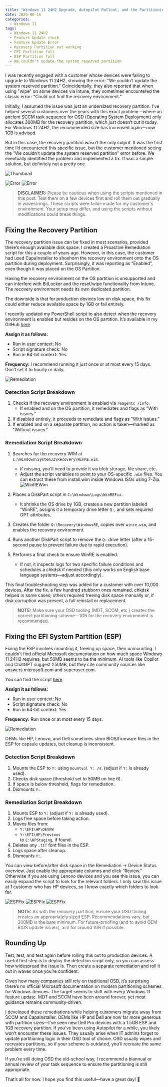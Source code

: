 ```yaml
---
title: "Windows 11 24H2 Upgrade, Autopilot Rollout, and the Partitioning from Hell"
date: 2025-06-16
categories:
  - Windows 11
tags:
  - Windows 11 24H2
  - Feature Update stuck
  - Feature Update Error
  - Recovery Partition not working
  - EFI Partition full
  - ESP Partition full
  - We couldn't update the system reserved partition
---
```


I was recently engaged with a customer whose devices were failing to upgrade to Windows 11 24H2, showing the error: "We couldn't update the system reserved partition." Coincidentally, they also reported that when using "wipe" on some devices via Intune, they sometimes encountered the classic error: "Could not find the recovery environment."

Initially, I assumed the issue was just an undersized recovery partition. I’ve helped several customers over the years with this exact problem—where an ancient SCCM task sequence for OSD (Operating System Deployment) only allocates 300MB for the recovery partition, which just doesn’t cut it today. For Windows 11 24H2, the recommended size has increased again—now 1GB is advised.

But in this case, the recovery partition wasn’t the only culprit. It was the first time I’d encountered this specific issue, but the customer mentioned seeing the "We couldn't update the system reserved partition" error before. We eventually identified the problem and implemented a fix. It was a simple solution, but definitely not a pretty one.

![Thumbnail](/assets/images/2025-06-16-Windows11-Partitioning-From-Hell/ITAdmin_Hell.png?raw=true "Partitioning hell")

![Error](/assets/images/2025-06-16-Windows11-Partitioning-From-Hell/RecoveryEnvironment-Error.png?raw=true "WinRE Error")
![Error](/assets/images/2025-06-16-Windows11-Partitioning-From-Hell/ESP-Error.png?raw=true "WinRE Error")

> **DISCLAIMER:** Please be cautious when using the scripts mentioned in this post. Test them on a few devices first and roll them out gradually in waves/rings. These scripts were tailor-made for my customer's environment. Your setup may differ, and using the scripts without modifications could break things.

## Fixing the Recovery Partition

The recovery partition issue can be fixed in most scenarios, provided there’s enough available disk space. I created a Proactive Remediation script for this a couple of years ago. However, in this case, the customer had used CapaInstaller to shoehorn the recovery environment onto the OS partition during deployment. Surprisingly, it was reporting as “Enabled”, even though it was placed on the OS Partition.

Having the recovery environment on the OS partition is unsupported and can interfere with BitLocker and the reset/wipe functionality from Intune. The recovery environment needs its own dedicated partition.

The downside is that for production devices low on disk space, this fix could either reduce available space by 1GB or fail entirely.

I recently updated my PowerShell script to also detect when the recovery environment is enabled but resides on the OS partition. It’s available in my GitHub [here](https://github.com/thisisevilevil/IntunePublic/tree/main/Remediations/Recovery%20Partition).

**Assign it as follows:**
- Run in user context: No  
- Script signature check: No  
- Run in 64-bit context: Yes  

**Frequency:** I recommend running it just once or at most every 15 days. Don’t set it to hourly or daily.

![Remediation](/assets/images/2025-06-16-Windows11-Partitioning-From-Hell/RecoveryPartition-Remediation.png?raw=true "Recovery Partition Remediation")

### Detection Script Breakdown

1. Checks if the recovery environment is enabled via `reagentc /info`.  
   - If enabled and on the OS partition, it remediates and flags as "With issues."
2. If disabled entirely, it proceeds to remediate and flags as "With issues."
3. If enabled and on a separate partition, no action is taken—marked as "Without issues."

### Remediation Script Breakdown

1. Searches for the recovery WIM at `C:\Windows\System32\Recovery\WinRE.wim`.  
   - If missing, you'll need to provide it via blob storage, file share, etc.
   - Adjust the script variables to point to your OS-specific `.wim` files. You can extract these from install.wim inside Windows ISOs using 7-Zip.
   ![WinREWim](/assets/images/2025-06-16-Windows11-Partitioning-From-Hell/WinreWIM.png?raw=true "WinRE wim file")

2. Places a DiskPart script in `C:\Windows\Logs\WinREFix`.  
   - It shrinks the OS drive by 1GB, creates a new partition labeled “WinRE”, assigns it a temporary drive letter `Q:`, and sets required GPT attributes.

3. Creates the folder `Q:\Recovery\WindowsRE`, copies over `winre.wim`, and enables the recovery environment.

4. Runs another DiskPart script to remove the `Q:` drive letter (after a 15-second pause to prevent failure due to rapid execution).

5. Performs a final check to ensure WinRE is enabled.  
   - If not, it inspects logs for two specific failure conditions and schedules a chkdsk if needed (this only works on English base language systems—adjust accordingly).

This final troubleshooting step was added for a customer with over 10,000 devices. After the fix, a few hundred stubborn ones remained. chkdsk helped in some cases; others required freeing disk space manually or, if disk corruption was present, a full reinstall or replacement.

> **NOTE:** Make sure your OSD tooling (MDT, SCCM, etc.) creates the correct partitioning scheme—1GB for the recovery environment is recommended.

## Fixing the EFI System Partition (ESP)

Fixing the ESP involves mounting it, freeing up space, then unmounting. I couldn’t find official Microsoft documentation on how much space Windows 11 24H2 requires, but 50MB seems to be the minimum. AI tools like Copilot and ChatGPT suggest 250MB, but they cite community sources like answers.microsoft.com and superuser.com.

You can find the script [here](https://github.com/thisisevilevil/IntunePublic/tree/main/Remediations/EFI%20Partition%20Cleanup).

**Assign it as follows:**
- Run in user context: No  
- Script signature check: No  
- Run in 64-bit context: Yes  

**Frequency:** Run once or at most every 15 days.

![Remediation](/assets/images/2025-06-16-Windows11-Partitioning-From-Hell/EFIPartition-Remediation-Assignment.png?raw=true "Recovery Partition Remediation")

OEMs like HP, Lenovo, and Dell sometimes store BIOS/firmware files in the ESP for capsule updates, but cleanup is inconsistent.

### Detection Script Breakdown

1. Mounts the ESP to `Y:` using `mountvol Y: /s`. (adjust if `Y:` is already used).
2. Checks disk space (threshold set to 50MB on line 6).
3. If space is below threshold, flags for remediation.
4. Dismounts `Y:`.

### Remediation Script Breakdown

1. Mounts ESP to `Y:` (adjust if `Y:` is already used).
2. Logs free space before taking action.
3. Moves files from:
   - `Y:\EFI\HP\DEVFW`  
   - `Y:\EFI\HP\Previous`  
   to `C:\HPStaging`, if found.
4. Deletes any `.ttf` font files in the ESP.
5. Logs space after cleanup.
6. Dismounts `Y:`.

You can view before/after disk space in the Remediation → Device Status overview. Just enable the appropriate columns and click “Review.” Otherwise if you are using Lenovo devices and you see this issue, you can easily expand the script to look for the relevant folders. I only saw this issue at 1 customer who has HP devices, so I know exactly which folders to look for.

![ESPFix](/assets/images/2025-06-16-Windows11-Partitioning-From-Hell/EFIPartition-1.png?raw=true "Partitioning hell")
![ESPFix](/assets/images/2025-06-16-Windows11-Partitioning-From-Hell/EFIPartition-2.png?raw=true "Partitioning hell")
![ESPFix](/assets/images/2025-06-16-Windows11-Partitioning-From-Hell/EFIPartition-3.png?raw=true "Partitioning hell")

> **NOTE:** As with the recovery partition, ensure your OSD tooling creates an appropriately sized ESP. Recommendations vary, but 300MB is the bare minimum. For future-proofing (and to avoid OEM BIOS update issues), aim for around 1GB if possible.

## Rounding Up

Test, test, and test again before rolling this out to production devices. A useful first step is to deploy the detection script only, so you can assess how widespread the issue is. Then create a separate remediation and roll it out in waves once you’re confident.

Given how many companies still rely on traditional OSD, it’s surprising there’s no official Microsoft documentation on modern partitioning schemes for Windows devices. The target seems to shift with every Windows 11 feature update. MDT and SCCM have been around forever, yet most guidance remains community-driven.

I developed these remediations while helping customers migrate away from SCCM and CapaInstaller. OEMs like HP and Dell are now far more generous with partition sizes—I've seen new Dell Pro devices with a 1.5GB ESP and 1GB recovery partition. If you’ve been using Autopilot for a while, you likely won’t encounter these issues. They usually arise when IT admins forget to update partitioning logic in their OSD tool of choice. OSD usually wipes and recreates partitions, so if your scheme is outdated, you’ll recreate the same problem every time.

If you’re still doing OSD the old-school way, I recommend a biannual or annual review of your task sequence to ensure the partitioning is still appropriate.

That’s all for now. I hope you find this useful—have a great day! 🙂
